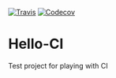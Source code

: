 [![Travis](https://img.shields.io/travis/cameronbrown/hello-ci.svg?maxAge=2592000)]()
[![Codecov](https://img.shields.io/codecov/c/github/cameronbrown/hello-ci.svg?maxAge=2592000)]()

# Hello-CI

Test project for playing with CI
